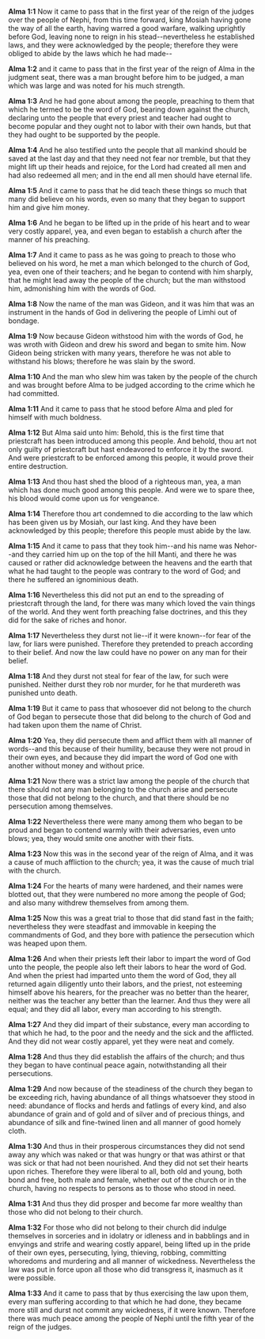 **Alma 1:1** Now it came to pass that in the first year of the reign of the judges over the people of Nephi, from this time forward, king Mosiah having gone the way of all the earth, having warred a good warfare, walking uprightly before God, leaving none to reign in his stead--nevertheless he established laws, and they were acknowledged by the people; therefore they were obliged to abide by the laws which he had made--

**Alma 1:2** and it came to pass that in the first year of the reign of Alma in the judgment seat, there was a man brought before him to be judged, a man which was large and was noted for his much strength.

**Alma 1:3** And he had gone about among the people, preaching to them that which he termed to be the word of God, bearing down against the church, declaring unto the people that every priest and teacher had ought to become popular and they ought not to labor with their own hands, but that they had ought to be supported by the people.

**Alma 1:4** And he also testified unto the people that all mankind should be saved at the last day and that they need not fear nor tremble, but that they might lift up their heads and rejoice, for the Lord had created all men and had also redeemed all men; and in the end all men should have eternal life.

**Alma 1:5** And it came to pass that he did teach these things so much that many did believe on his words, even so many that they began to support him and give him money.

**Alma 1:6** And he began to be lifted up in the pride of his heart and to wear very costly apparel, yea, and even began to establish a church after the manner of his preaching.

**Alma 1:7** And it came to pass as he was going to preach to those who believed on his word, he met a man which belonged to the church of God, yea, even one of their teachers; and he began to contend with him sharply, that he might lead away the people of the church; but the man withstood him, admonishing him with the words of God.

**Alma 1:8** Now the name of the man was Gideon, and it was him that was an instrument in the hands of God in delivering the people of Limhi out of bondage.

**Alma 1:9** Now because Gideon withstood him with the words of God, he was wroth with Gideon and drew his sword and began to smite him. Now Gideon being stricken with many years, therefore he was not able to withstand his blows; therefore he was slain by the sword.

**Alma 1:10** And the man who slew him was taken by the people of the church and was brought before Alma to be judged according to the crime which he had committed.

**Alma 1:11** And it came to pass that he stood before Alma and pled for himself with much boldness.

**Alma 1:12** But Alma said unto him: Behold, this is the first time that priestcraft has been introduced among this people. And behold, thou art not only guilty of priestcraft but hast endeavored to enforce it by the sword. And were priestcraft to be enforced among this people, it would prove their entire destruction.

**Alma 1:13** And thou hast shed the blood of a righteous man, yea, a man which has done much good among this people. And were we to spare thee, his blood would come upon us for vengeance.

**Alma 1:14** Therefore thou art condemned to die according to the law which has been given us by Mosiah, our last king. And they have been acknowledged by this people; therefore this people must abide by the law.

**Alma 1:15** And it came to pass that they took him--and his name was Nehor--and they carried him up on the top of the hill Manti, and there he was caused or rather did acknowledge between the heavens and the earth that what he had taught to the people was contrary to the word of God; and there he suffered an ignominious death.

**Alma 1:16** Nevertheless this did not put an end to the spreading of priestcraft through the land, for there was many which loved the vain things of the world. And they went forth preaching false doctrines, and this they did for the sake of riches and honor.

**Alma 1:17** Nevertheless they durst not lie--if it were known--for fear of the law, for liars were punished. Therefore they pretended to preach according to their belief. And now the law could have no power on any man for their belief.

**Alma 1:18** And they durst not steal for fear of the law, for such were punished. Neither durst they rob nor murder, for he that murdereth was punished unto death.

**Alma 1:19** But it came to pass that whosoever did not belong to the church of God began to persecute those that did belong to the church of God and had taken upon them the name of Christ.

**Alma 1:20** Yea, they did persecute them and afflict them with all manner of words--and this because of their humility, because they were not proud in their own eyes, and because they did impart the word of God one with another without money and without price.

**Alma 1:21** Now there was a strict law among the people of the church that there should not any man belonging to the church arise and persecute those that did not belong to the church, and that there should be no persecution among themselves.

**Alma 1:22** Nevertheless there were many among them who began to be proud and began to contend warmly with their adversaries, even unto blows; yea, they would smite one another with their fists.

**Alma 1:23** Now this was in the second year of the reign of Alma, and it was a cause of much affliction to the church; yea, it was the cause of much trial with the church.

**Alma 1:24** For the hearts of many were hardened, and their names were blotted out, that they were numbered no more among the people of God; and also many withdrew themselves from among them.

**Alma 1:25** Now this was a great trial to those that did stand fast in the faith; nevertheless they were steadfast and immovable in keeping the commandments of God, and they bore with patience the persecution which was heaped upon them.

**Alma 1:26** And when their priests left their labor to impart the word of God unto the people, the people also left their labors to hear the word of God. And when the priest had imparted unto them the word of God, they all returned again diligently unto their labors, and the priest, not esteeming himself above his hearers, for the preacher was no better than the hearer, neither was the teacher any better than the learner. And thus they were all equal; and they did all labor, every man according to his strength.

**Alma 1:27** And they did impart of their substance, every man according to that which he had, to the poor and the needy and the sick and the afflicted. And they did not wear costly apparel, yet they were neat and comely.

**Alma 1:28** And thus they did establish the affairs of the church; and thus they began to have continual peace again, notwithstanding all their persecutions.

**Alma 1:29** And now because of the steadiness of the church they began to be exceeding rich, having abundance of all things whatsoever they stood in need: abundance of flocks and herds and fatlings of every kind, and also abundance of grain and of gold and of silver and of precious things, and abundance of silk and fine-twined linen and all manner of good homely cloth.

**Alma 1:30** And thus in their prosperous circumstances they did not send away any which was naked or that was hungry or that was athirst or that was sick or that had not been nourished. And they did not set their hearts upon riches. Therefore they were liberal to all, both old and young, both bond and free, both male and female, whether out of the church or in the church, having no respects to persons as to those who stood in need.

**Alma 1:31** And thus they did prosper and become far more wealthy than those who did not belong to their church.

**Alma 1:32** For those who did not belong to their church did indulge themselves in sorceries and in idolatry or idleness and in babblings and in envyings and strife and wearing costly apparel, being lifted up in the pride of their own eyes, persecuting, lying, thieving, robbing, committing whoredoms and murdering and all manner of wickedness. Nevertheless the law was put in force upon all those who did transgress it, inasmuch as it were possible.

**Alma 1:33** And it came to pass that by thus exercising the law upon them, every man suffering according to that which he had done, they became more still and durst not commit any wickedness, if it were known. Therefore there was much peace among the people of Nephi until the fifth year of the reign of the judges.

